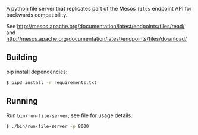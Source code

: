 A python file server that replicates part of the Mesos `files` endpoint API for backwards compatibility.

See http://mesos.apache.org/documentation/latest/endpoints/files/read/ and http://mesos.apache.org/documentation/latest/endpoints/files/download/

## Building

pip install dependencies:

```bash
$ pip3 install -r requirements.txt
```

## Running

Run ```bin/run-file-server```; see file for usage details.

```bash
$ ./bin/run-file-server -p 8000
```
